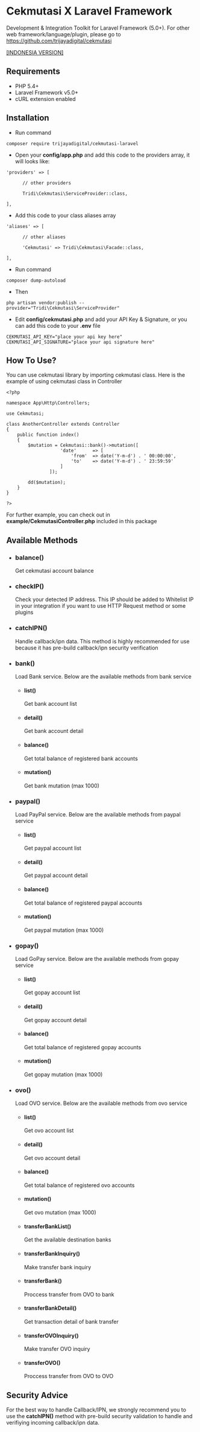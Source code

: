 # Cekmutasi X Laravel Framework

Development &amp; Integration Toolkit for Laravel Framework (5.0+). For other web framework/language/plugin, please go to https://github.com/trijayadigital/cekmutasi

[[INDONESIA VERSION]](README.indonesia.md)

## Requirements

- PHP 5.4+
- Laravel Framework v5.0+
- cURL extension enabled

## Installation

- Run command
<pre><code>composer require trijayadigital/cekmutasi-laravel</code></pre>

- Open your **config/app.php** and add this code to the providers array, it will looks like:
<pre><code>'providers' => [

      // other providers

      Tridi\Cekmutasi\ServiceProvider::class,

],</code></pre>

- Add this code to your class aliases array
<pre><code>'aliases' => [

      // other aliases

      'Cekmutasi' => Tridi\Cekmutasi\Facade::class,

],</code></pre>

- Run command
<pre><code>composer dump-autoload</code></pre>

- Then
<pre><code>php artisan vendor:publish --provider="Tridi\Cekmutasi\ServiceProvider"</code></pre>

- Edit **config/cekmutasi.php** and add your API Key & Signature, or you can add this code to your **.env** file
<pre><code>CEKMUTASI_API_KEY="place your api key here"
CEKMUTASI_API_SIGNATURE="place your api signature here"</code></pre>

## How To Use?

You can use cekmutasi library by importing cekmutasi class. Here is the example of using cekmutasi class in Controller

<pre><code>&lt;?php

namespace App\Http\Controllers;

use Cekmutasi;

class AnotherController extends Controller
{
	public function index()
	{
	    $mutation = Cekmutasi::bank()->mutation([
					'date'		=> [
						'from'	=> date('Y-m-d') . ' 00:00:00',
						'to'	=> date('Y-m-d') . ' 23:59:59'
					]
				]);

	    dd($mutation);
	}
}

?&gt;</code></pre>

For further example, you can check out in **example/CekmutasiController.php** included in this package

## Available Methods

* ### balance()
	Get cekmutasi account balance

* ### checkIP()
	Check your detected IP address. This IP should be added to Whitelist IP in your integration if you want to use HTTP Request method or some plugins
	
* ### catchIPN()
	Handle callback/ipn data. This method is highly recommended for use because it has pre-build callback/ipn security verification
	
* ### bank()
	Load Bank service. Below are the available methods from bank service
	- #### list()
		Get bank account list
		
	- #### detail()
		Get bank account detail
		
	- #### balance()
		Get total balance of registered bank accounts
		
	- #### mutation()
		Get bank mutation (max 1000)

* ### paypal()
	Load PayPal service. Below are the available methods from paypal service
	- #### list()
		Get paypal account list
		
	- #### detail()
		Get paypal account detail
		
	- #### balance()
		Get total balance of registered paypal accounts
		
	- #### mutation()
		Get paypal mutation (max 1000)
	
* ### gopay()
	Load GoPay service. Below are the available methods from gopay service
	- #### list()
		Get gopay account list
		
	- #### detail()
		Get gopay account detail
		
	- #### balance()
		Get total balance of registered gopay accounts
		
	- #### mutation()
		Get gopay mutation (max 1000)
	
* ### ovo()
	Load OVO service. Below are the available methods from ovo service
	- #### list()
		Get ovo account list
		
	- #### detail()
		Get ovo account detail
		
	- #### balance()
		Get total balance of registered ovo accounts
		
	- #### mutation()
		Get ovo mutation (max 1000)
		
	- #### transferBankList()
		Get the available destination banks
	
	- #### transferBankInquiry()
		Make transfer bank inquiry
		
	- #### transferBank()
		Proccess transfer from OVO to bank
		
	- #### transferBankDetail()
		Get transaction detail of bank transfer
	
	- #### transferOVOInquiry()
		Make transfer OVO inquiry
		
	- #### transferOVO()
		Proccess transfer from OVO to OVO

## Security Advice

For the best way to handle Callback/IPN, we strongly recommend you to use the **catchIPN()** method with pre-build security validation to handle and verifiying incoming callback/ipn data.
